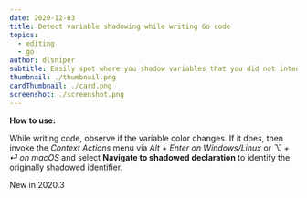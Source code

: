 ```yaml
---
date: 2020-12-03
title: Detect variable shadowing while writing Go code
topics:
  - editing
  - go
author: dlsniper
subtitle: Easily spot where you shadow variables that you did not intend to
thumbnail: ./thumbnail.png
cardThumbnail: ./card.png
screenshot: ./screenshot.png
---
```


**How to use:**

While writing code, observe if the variable color changes. If it does, then invoke the _Context Actions_ menu via _Alt + Enter on Windows/Linux_ or _⌥ + ⏎ on macOS_ and select **Navigate to shadowed declaration** to identify the originally shadowed identifier.

<span class="tag is-rounded">New in 2020.3</span>
